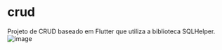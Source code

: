 # crud

Projeto de CRUD baseado em Flutter que utiliza a biblioteca SQLHelper.
![image](https://github.com/janioareias/crud-flutter/assets/101890184/d3efef5f-afa3-4ca9-9642-2034a6a43ff3)
